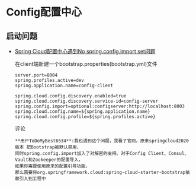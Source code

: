 # Config配置中心

## 启动问题

* [Spring Cloud配置中心遇到No spring.config.import set问题](https://blog.csdn.net/lwd18175239125/article/details/115611470)

  在client端新建一个bootstrap.properties(bootstrap.yml)文件

  ```properties
  server.port=8004
  spring.profiles.active=dev
  spring.application.name=config-client
  
  spring.cloud.config.discovery.enabled=true
  spring.cloud.config.discovery.service-id=config-server
  spring.config.import=optional:configserver:http://localhost:8003
  spring.cloud.config.name=${spring.application.name}
  spring.cloud.config.profile=${spring.profiles.active}
  ```

  评论

  ```properties
  **用户ToDoMyBest6534**:我也遇到这个问题，我看了官网，原来springcloud2020 版本 把Bootstrap被默认禁用，
  同时spring.config.import加入了对解密的支持。对于Config Client、Consul、Vault和Zookeeper的配置导入，
  如果你需要使用原来的配置引导功能，
  那么需要将org.springframework.cloud:spring-cloud-starter-bootstrap依赖引入到工程中
  ```

  

